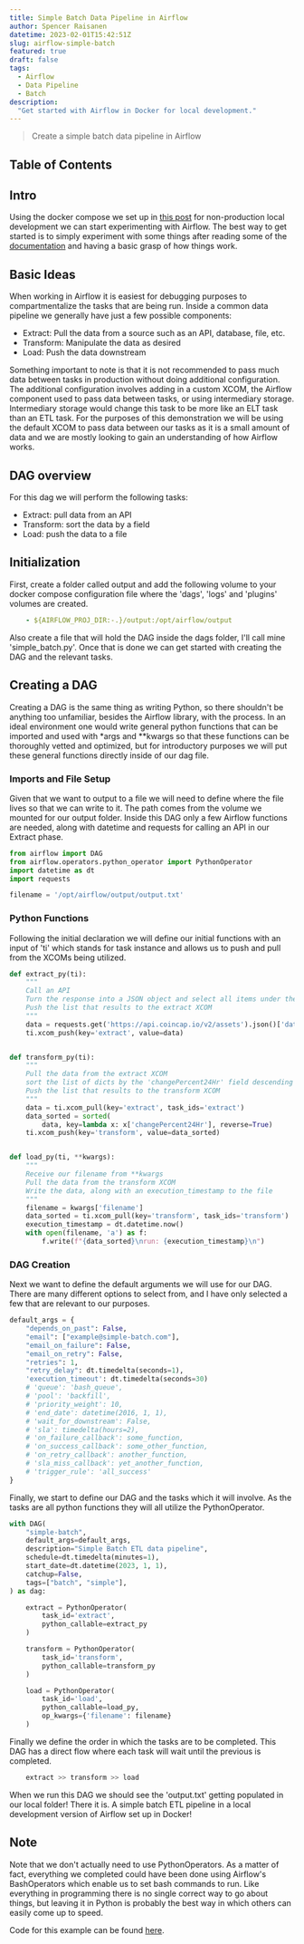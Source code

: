 ```yaml
---
title: Simple Batch Data Pipeline in Airflow 
author: Spencer Raisanen
datetime: 2023-02-01T15:42:51Z
slug: airflow-simple-batch
featured: true
draft: false
tags:
  - Airflow
  - Data Pipeline
  - Batch 
description:
  "Get started with Airflow in Docker for local development."
---
```


> Create a simple batch data pipeline in Airflow

## Table of Contents

## Intro
Using the docker compose we set up in [this post](/posts/docker-airflow-local) 
for non-production local development we can start experimenting with Airflow.
The best way to get started is to simply experiment with some things after 
reading some of the 
[documentation](https://airflow.apache.org/docs/apache-airflow/stable/tutorial/index.html)
and having a basic grasp of how things work.

## Basic Ideas
When working in Airflow it is easiest for debugging purposes to compartmentalize
the tasks that are being run. Inside a common data pipeline we generally have 
just a few possible components:
- Extract: Pull the data from a source such as an API, database, file, etc.
- Transform: Manipulate the data as desired
- Load: Push the data downstream

Something important to note is that it is not recommended to pass much data between 
tasks in production without doing additional configuration. The additional
configuration involves adding
in a custom XCOM, the Airflow component used to pass data between tasks, or using 
intermediary storage. Intermediary storage would change this task to be more like 
an ELT task than an ETL task.
For the purposes of this demonstration we will be using
the default XCOM to pass data between our tasks as it is a small amount of data
and we are mostly looking to gain an understanding of how Airflow works.

## DAG overview
For this dag we will perform the following tasks:
- Extract: pull data from an API 
- Transform: sort the data by a field
- Load: push the data to a file

## Initialization
First, create a folder called output and add the following volume to your docker compose 
configuration file where the 'dags', 'logs' and 'plugins' volumes are created.
```yaml
    - ${AIRFLOW_PROJ_DIR:-.}/output:/opt/airflow/output
```
Also create a file that will hold the DAG inside 
the dags folder, I'll call mine 'simple_batch.py'.
Once that is done we can get started with creating the DAG and the relevant tasks.

## Creating a DAG 
Creating a DAG is the same thing as writing Python, so there shouldn't be anything 
too unfamiliar, besides the Airflow library, with the process. In an ideal 
environment one would write general python functions that can be imported and used
with *args and **kwargs so that these functions can be thoroughly vetted and optimized, but 
for introductory purposes we will put these general functions directly inside
of our dag file.

### Imports and File Setup
Given that we want to output to a file we will need to define where the file 
lives so that we can write to it. The path comes from the volume we mounted for 
our output folder. Inside this DAG only a few Airflow functions 
are needed, along with datetime and requests for calling an API in our Extract phase.

```python
from airflow import DAG
from airflow.operators.python_operator import PythonOperator
import datetime as dt
import requests

filename = '/opt/airflow/output/output.txt'
```
### Python Functions 
Following the initial declaration we will define our initial functions with an 
input of 'ti' which stands for task instance and allows us to push and pull from
the XCOMs being utilized.

```python
def extract_py(ti):
    """
    Call an API
    Turn the response into a JSON object and select all items under the 'data' name
    Push the list that results to the extract XCOM
    """
    data = requests.get('https://api.coincap.io/v2/assets').json()['data']
    ti.xcom_push(key='extract', value=data)


def transform_py(ti):
    """
    Pull the data from the extract XCOM 
    sort the list of dicts by the 'changePercent24Hr' field descending
    Push the list that results to the transform XCOM
    """
    data = ti.xcom_pull(key='extract', task_ids='extract')
    data_sorted = sorted(
        data, key=lambda x: x['changePercent24Hr'], reverse=True)
    ti.xcom_push(key='transform', value=data_sorted)


def load_py(ti, **kwargs):
    """
    Receive our filename from **kwargs
    Pull the data from the transform XCOM 
    Write the data, along with an execution_timestamp to the file
    """
    filename = kwargs['filename']
    data_sorted = ti.xcom_pull(key='transform', task_ids='transform')
    execution_timestamp = dt.datetime.now()
    with open(filename, 'a') as f:
        f.write(f"{data_sorted}\nrun: {execution_timestamp}\n")
```
### DAG Creation
Next we want to define the default arguments we will use for our DAG. There 
are many different options to select from, and I have only selected a few
that are relevant to our purposes.
```python
default_args = {
    "depends_on_past": False,
    "email": ["example@simple-batch.com"],
    "email_on_failure": False,
    "email_on_retry": False,
    "retries": 1,
    "retry_delay": dt.timedelta(seconds=1),
    'execution_timeout': dt.timedelta(seconds=30)
    # 'queue': 'bash_queue',
    # 'pool': 'backfill',
    # 'priority_weight': 10,
    # 'end_date': datetime(2016, 1, 1),
    # 'wait_for_downstream': False,
    # 'sla': timedelta(hours=2),
    # 'on_failure_callback': some_function,
    # 'on_success_callback': some_other_function,
    # 'on_retry_callback': another_function,
    # 'sla_miss_callback': yet_another_function,
    # 'trigger_rule': 'all_success'
}
```
Finally, we start to define our DAG and the tasks which it will involve.
As the tasks are all python functions they will all utilize the PythonOperator.
```python
with DAG(
    "simple-batch",
    default_args=default_args,
    description="Simple Batch ETL data pipeline",
    schedule=dt.timedelta(minutes=1),
    start_date=dt.datetime(2023, 1, 1),
    catchup=False,
    tags=["batch", "simple"],
) as dag:

    extract = PythonOperator(
        task_id='extract',
        python_callable=extract_py
    )

    transform = PythonOperator(
        task_id='transform',
        python_callable=transform_py
    )

    load = PythonOperator(
        task_id='load',
        python_callable=load_py,
        op_kwargs={'filename': filename}
    )
```
Finally we define the order in which the tasks are to be completed. 
This DAG has a direct flow where each task will wait until the previous is completed.
```python
    extract >> transform >> load
```
When we run this DAG we should see the 'output.txt' getting populated in our local
folder! There it is. A simple batch ETL pipeline in a local development version
of Airflow set up in Docker! 
## Note
Note that we don't actually need to use PythonOperators.
As a matter of fact, everything we completed could have been done using Airflow's 
BashOperators which enable us to set bash commands to run.
Like everything in programming there is no single correct way to
go about things, but leaving it in Python is probably the best way in which others
can easily come up to speed.

Code for this example can be found [here](https://github.com/spencerrais/blog_examples/tree/main/batch-data-pipeline-with-airflow).
